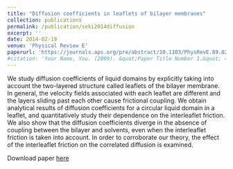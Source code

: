 ```yaml
---
title: "Diffusion coefficients in leaflets of bilayer membranes"
collection: publications
permalink: /publication/seki2014diffusion
excerpt: ''
date: 2014-02-19
venue: 'Physical Review E'
paperurl: 'https://journals.aps.org/pre/abstract/10.1103/PhysRevE.89.022713'
#citation: 'Your Name, You. (2009). &quot;Paper Title Number 1.&quot; <i>Journal 1</i>. 1(1).'
---
```

We study diffusion coefficients of liquid domains by explicitly taking into account the two-layered structure called leaflets of the bilayer membrane. In general, the velocity fields associated with each leaflet are different and the layers sliding past each other cause frictional coupling. We obtain analytical results of diffusion coefficients for a circular liquid domain in a leaflet, and quantitatively study their dependence on the interleaflet friction. We also show that the diffusion coefficients diverge in the absence of coupling between the bilayer and solvents, even when the interleaflet friction is taken into account. In order to corroborate our theory, the effect of the interleaflet friction on the correlated diffusion is examined.

Download paper [here](https://journals.aps.org/pre/pdf/10.1103/PhysRevE.89.022713)
